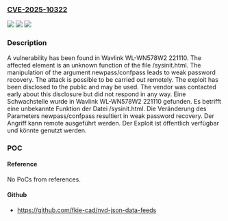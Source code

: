 ### [CVE-2025-10322](https://cve.mitre.org/cgi-bin/cvename.cgi?name=CVE-2025-10322)
![](https://img.shields.io/static/v1?label=Product&message=WL-WN578W2&color=blue)
![](https://img.shields.io/static/v1?label=Version&message=221110%20&color=brightgreen)
![](https://img.shields.io/static/v1?label=Vulnerability&message=Weak%20Password%20Recovery&color=brightgreen)

### Description

A vulnerability has been found in Wavlink WL-WN578W2 221110. The affected element is an unknown function of the file /sysinit.html. The manipulation of the argument newpass/confpass leads to weak password recovery. The attack is possible to be carried out remotely. The exploit has been disclosed to the public and may be used. The vendor was contacted early about this disclosure but did not respond in any way.
Eine Schwachstelle wurde in Wavlink WL-WN578W2 221110 gefunden. Es betrifft eine unbekannte Funktion der Datei /sysinit.html. Die Veränderung des Parameters newpass/confpass resultiert in weak password recovery. Der Angriff kann remote ausgeführt werden. Der Exploit ist öffentlich verfügbar und könnte genutzt werden.

### POC

#### Reference
No PoCs from references.

#### Github
- https://github.com/fkie-cad/nvd-json-data-feeds

